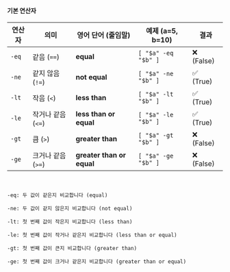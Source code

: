 #### 기본 연산자

| 연산자 | 의미              | 영어 단어 (줄임말)   | 예제 (a=5, b=10)         | 결과  |
|--------|-------------------|----------------------|-------------------------|-------|
| `-eq`  | 같음 (`==`)        | **equal**             | `[ "$a" -eq "$b" ]`     | ❌ (False) |
| `-ne`  | 같지 않음 (`!=`)   | **not equal**         | `[ "$a" -ne "$b" ]`     | ✅ (True)  |
| `-lt`  | 작음 (`<`)         | **less than**         | `[ "$a" -lt "$b" ]`     | ✅ (True)  |
| `-le`  | 작거나 같음 (`<=`) | **less than or equal**| `[ "$a" -le "$b" ]`     | ✅ (True)  |
| `-gt`  | 큼 (`>`)           | **greater than**      | `[ "$a" -gt "$b" ]`     | ❌ (False) |
| `-ge`  | 크거나 같음 (`>=`) | **greater than or equal** | `[ "$a" -ge "$b" ]` | ❌ (False) |

<br>

```
-eq: 두 값이 같은지 비교합니다 (equal)

-ne: 두 값이 같지 않은지 비교합니다 (not equal)

-lt: 첫 번째 값이 작은지 비교합니다 (less than)

-le: 첫 번째 값이 작거나 같은지 비교합니다 (less than or equal)

-gt: 첫 번째 값이 큰지 비교합니다 (greater than)

-ge: 첫 번째 값이 크거나 같은지 비교합니다 (greater than or equal)
```
